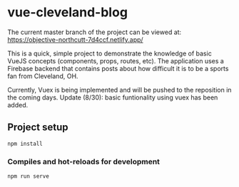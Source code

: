 # vue-cleveland-blog
The current master branch of the project can be viewed at:
https://objective-northcutt-7d4ccf.netlify.app/

This is a quick, simple project to demonstrate the knowledge of basic VueJS concepts (components, props, routes, etc). The application uses a Firebase backend that contains posts about how difficult it is to be a sports fan from Cleveland, OH. 

Currently, Vuex is being implemented and will be pushed to the reposition in the coming days. Update (8/30): basic funtionality using vuex has been added.

## Project setup
```
npm install
```

### Compiles and hot-reloads for development
```
npm run serve
```
